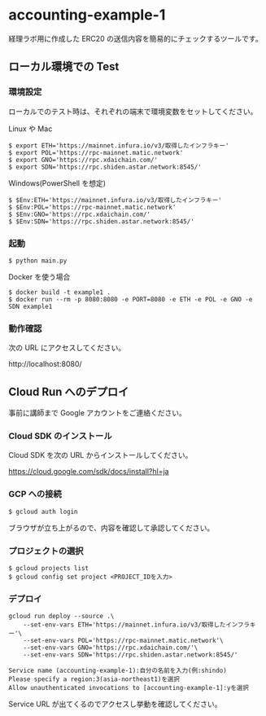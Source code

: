 # accounting-example-1

経理ラボ用に作成した ERC20 の送信内容を簡易的にチェックするツールです。

## ローカル環境での Test

### 環境設定

ローカルでのテスト時は、それぞれの端末で環境変数をセットしてください。

Linux や Mac

```console
$ export ETH='https://mainnet.infura.io/v3/取得したインフラキー'
$ export POL='https://rpc-mainnet.matic.network'
$ export GNO='https://rpc.xdaichain.com/'
$ export SDN='https://rpc.shiden.astar.network:8545/'
```

Windows(PowerShell を想定)

```console
$ $Env:ETH='https://mainnet.infura.io/v3/取得したインフラキー'
$ $Env:POL='https://rpc-mainnet.matic.network'
$ $Env:GNO='https://rpc.xdaichain.com/'
$ $Env:SDN='https://rpc.shiden.astar.network:8545/'
```

### 起動

```console
$ python main.py
```

Docker を使う場合

```console
$ docker build -t example1 .
$ docker run --rm -p 8080:8080 -e PORT=8080 -e ETH -e POL -e GNO -e SDN example1
```

### 動作確認

次の URL にアクセスしてください。

http://localhost:8080/

## Cloud Run へのデプロイ

事前に講師まで Google アカウントをご連絡ください。

### Cloud SDK のインストール

Cloud SDK を次の URL からインストールしてください。

https://cloud.google.com/sdk/docs/install?hl=ja

### GCP への接続

```console
$ gcloud auth login
```

ブラウザが立ち上がるので、内容を確認して承認してください。

### プロジェクトの選択

```console
$ gcloud projects list
$ gcloud config set project <PROJECT_IDを入力>
```

### デプロイ

```console
gcloud run deploy --source .\
    --set-env-vars ETH='https://mainnet.infura.io/v3/取得したインフラキー'\
    --set-env-vars POL='https://rpc-mainnet.matic.network'\
    --set-env-vars GNO='https://rpc.xdaichain.com/'\
    --set-env-vars SDN='https://rpc.shiden.astar.network:8545/'
```

```
Service name (accounting-example-1):自分の名前を入力(例:shindo)
Please specify a region:3(asia-northeast1)を選択
Allow unauthenticated invocations to [accounting-example-1]:yを選択

```

Service URL が出てくるのでアクセスし挙動を確認してください。
